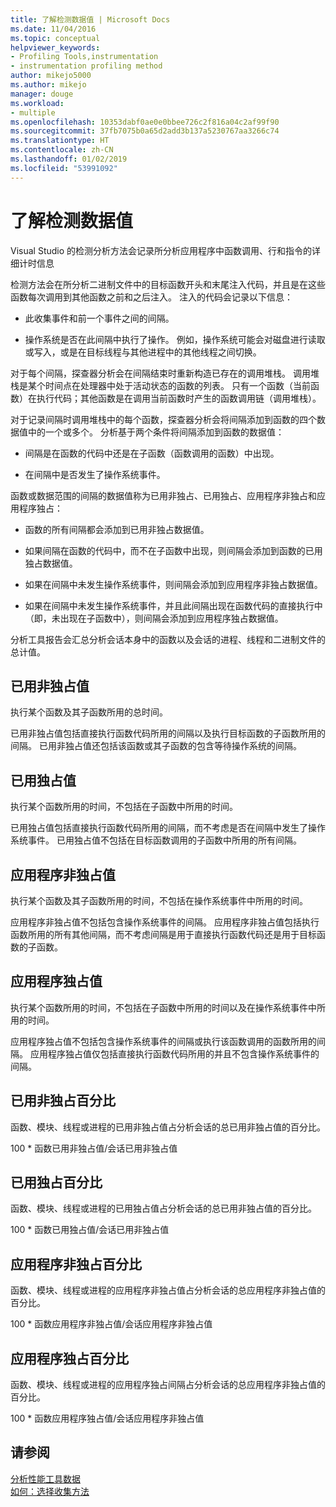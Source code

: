```yaml
---
title: 了解检测数据值 | Microsoft Docs
ms.date: 11/04/2016
ms.topic: conceptual
helpviewer_keywords:
- Profiling Tools,instrumentation
- instrumentation profiling method
author: mikejo5000
ms.author: mikejo
manager: douge
ms.workload:
- multiple
ms.openlocfilehash: 10353dabf0ae0e0bbee726c2f816a04c2af99f90
ms.sourcegitcommit: 37fb7075b0a65d2add3b137a5230767aa3266c74
ms.translationtype: HT
ms.contentlocale: zh-CN
ms.lasthandoff: 01/02/2019
ms.locfileid: "53991092"
---
```

# <a name="understand-instrumentation-data-values"></a>了解检测数据值

Visual Studio 的检测分析方法会记录所分析应用程序中函数调用、行和指令的详细计时信息

检测方法会在所分析二进制文件中的目标函数开头和末尾注入代码，并且是在这些函数每次调用到其他函数之前和之后注入。 注入的代码会记录以下信息：

- 此收集事件和前一个事件之间的间隔。

- 操作系统是否在此间隔中执行了操作。 例如，操作系统可能会对磁盘进行读取或写入，或是在目标线程与其他进程中的其他线程之间切换。

对于每个间隔，探查器分析会在间隔结束时重新构造已存在的调用堆栈。 调用堆栈是某个时间点在处理器中处于活动状态的函数的列表。 只有一个函数（当前函数）在执行代码；其他函数是在调用当前函数时产生的函数调用链（调用堆栈）。

对于记录间隔时调用堆栈中的每个函数，探查器分析会将间隔添加到函数的四个数据值中的一个或多个。 分析基于两个条件将间隔添加到函数的数据值：

- 间隔是在函数的代码中还是在子函数（函数调用的函数）中出现。

- 在间隔中是否发生了操作系统事件。

函数或数据范围的间隔的数据值称为已用非独占、已用独占、应用程序非独占和应用程序独占：

- 函数的所有间隔都会添加到已用非独占数据值。

- 如果间隔在函数的代码中，而不在子函数中出现，则间隔会添加到函数的已用独占数据值。

- 如果在间隔中未发生操作系统事件，则间隔会添加到应用程序非独占数据值。

- 如果在间隔中未发生操作系统事件，并且此间隔出现在函数代码的直接执行中（即，未出现在子函数中），则间隔会添加到应用程序独占数据值。

分析工具报告会汇总分析会话本身中的函数以及会话的进程、线程和二进制文件的总计值。

## <a name="elapsed-inclusive-values"></a>已用非独占值

执行某个函数及其子函数所用的总时间。

已用非独占值包括直接执行函数代码所用的间隔以及执行目标函数的子函数所用的间隔。 已用非独占值还包括该函数或其子函数的包含等待操作系统的间隔。

## <a name="elapsed-exclusive-values"></a>已用独占值

执行某个函数所用的时间，不包括在子函数中所用的时间。

已用独占值包括直接执行函数代码所用的间隔，而不考虑是否在间隔中发生了操作系统事件。 已用独占值不包括在目标函数调用的子函数中所用的所有间隔。

## <a name="application-inclusive-values"></a>应用程序非独占值

执行某个函数及其子函数所用的时间，不包括在操作系统事件中所用的时间。

应用程序非独占值不包括包含操作系统事件的间隔。 应用程序非独占值包括执行函数所用的所有其他间隔，而不考虑间隔是用于直接执行函数代码还是用于目标函数的子函数。

## <a name="application-exclusive-values"></a>应用程序独占值

执行某个函数所用的时间，不包括在子函数中所用的时间以及在操作系统事件中所用的时间。

应用程序独占值不包括包含操作系统事件的间隔或执行该函数调用的函数所用的间隔。 应用程序独占值仅包括直接执行函数代码所用的并且不包含操作系统事件的间隔。

## <a name="elapsed-inclusive-percent"></a>已用非独占百分比

函数、模块、线程或进程的已用非独占值占分析会话的总已用非独占值的百分比。

100 * 函数已用非独占值/会话已用非独占值

## <a name="elapsed-exclusive-percent"></a>已用独占百分比

函数、模块、线程或进程的已用独占值占分析会话的总已用非独占值的百分比。

100 * 函数已用独占值/会话已用非独占值

## <a name="application-inclusive-percent"></a>应用程序非独占百分比

函数、模块、线程或进程的应用程序非独占值占分析会话的总应用程序非独占值的百分比。

100 * 函数应用程序非独占值/会话应用程序非独占值

## <a name="application-exclusive-percent"></a>应用程序独占百分比

函数、模块、线程或进程的应用程序独占间隔占分析会话的总应用程序非独占值的百分比。

100 * 函数应用程序独占值/会话应用程序非独占值

## <a name="see-also"></a>请参阅

[分析性能工具数据](../profiling/analyzing-performance-tools-data.md)  
[如何：选择收集方法](../profiling/how-to-choose-collection-methods.md)